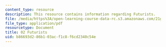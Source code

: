 ```yaml
---
content_type: resource
description: This resource contains information regarding Futurists.
file: /media/https%3A/open-learning-course-data-rc.s3.amazonaws.com/21g-031j-topics-in-the-avant-garde-in-literature-and-cinema-spring-2003/b86693d286b103acf1c8f6cd2340c54e_MIT21G_031JS03_2futurists.pdf
file_type: application/pdf
resourcetype: Document
title: 02 Futurists
uid: b86693d2-86b1-03ac-f1c8-f6cd2340c54e
---
```

